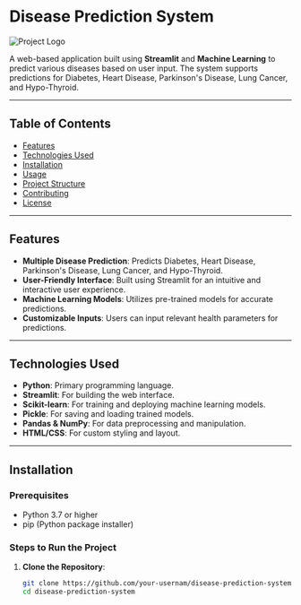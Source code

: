 # Disease Prediction System

![Project Logo](https://www.strategyand.pwc.com/m1/en/strategic-foresight/sector-strategies/healthcare/ai-powered-healthcare-solutions/img01-section1.jpg) <!-- Replace with your logo or image -->

A web-based application built using **Streamlit** and **Machine Learning** to predict various diseases based on user input. The system supports predictions for Diabetes, Heart Disease, Parkinson's Disease, Lung Cancer, and Hypo-Thyroid.

---

## Table of Contents
- [Features](#features)
- [Technologies Used](#technologies-used)
- [Installation](#installation)
- [Usage](#usage)
- [Project Structure](#project-structure)
- [Contributing](#contributing)
- [License](#license)

---

## Features
- **Multiple Disease Prediction**: Predicts Diabetes, Heart Disease, Parkinson's Disease, Lung Cancer, and Hypo-Thyroid.
- **User-Friendly Interface**: Built using Streamlit for an intuitive and interactive user experience.
- **Machine Learning Models**: Utilizes pre-trained models for accurate predictions.
- **Customizable Inputs**: Users can input relevant health parameters for predictions.

---

## Technologies Used
- **Python**: Primary programming language.
- **Streamlit**: For building the web interface.
- **Scikit-learn**: For training and deploying machine learning models.
- **Pickle**: For saving and loading trained models.
- **Pandas & NumPy**: For data preprocessing and manipulation.
- **HTML/CSS**: For custom styling and layout.

---

## Installation

### Prerequisites
- Python 3.7 or higher
- pip (Python package installer)

### Steps to Run the Project
1. **Clone the Repository**:
   ```bash
   git clone https://github.com/your-usernam/disease-prediction-system.git
   cd disease-prediction-system
   
